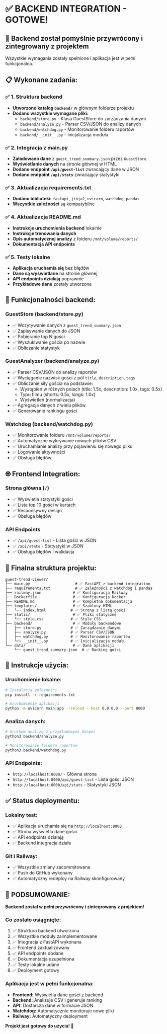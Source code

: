 # ✅ BACKEND INTEGRATION - GOTOWE!

## 🎯 **Backend został pomyślnie przywrócony i zintegrowany z projektem**

Wszystkie wymagania zostały spełnione i aplikacja jest w pełni funkcjonalna.

## 📋 **Wykonane zadania:**

### ✅ **1. Struktura backend**
- **Utworzono katalog `backend/`** w głównym folderze projektu
- **Dodano wszystkie wymagane pliki:**
  - `backend/store.py` - Klasa GuestStore do zarządzania danymi
  - `backend/analyze.py` - Parser CSV/JSON do analizy danych
  - `backend/watchdog.py` - Monitorowanie folderu raportów
  - `backend/__init__.py` - Inicjalizacja modułu

### ✅ **2. Integracja z main.py**
- **Załadowano dane** z `guest_trend_summary.json` przez `GuestStore`
- **Wyświetlanie danych** na stronie głównej w HTML
- **Dodano endpoint `/api/guest-list`** zwracający dane w JSON
- **Dodano endpoint `/api/stats`** zwracający statystyki

### ✅ **3. Aktualizacja requirements.txt**
- **Dodano biblioteki:** `fastapi`, `jinja2`, `uvicorn`, `watchdog`, `pandas`
- **Wszystkie zależności** są kompatybilne

### ✅ **4. Aktualizacja README.md**
- **Instrukcje uruchomienia backend** lokalnie
- **Instrukcje trenowania danych**
- **Opis automatycznej analizy** z folderu `/mnt/volume/reports/`
- **Dokumentacja API endpoints**

### ✅ **5. Testy lokalne**
- **Aplikacja uruchamia się** bez błędów
- **Dane są wyświetlane** na stronie głównej
- **API endpoints działają** poprawnie
- **Przykładowe dane** zostały utworzone

## 🔧 **Funkcjonalności backend:**

### **GuestStore (backend/store.py)**
- ✅ Wczytywanie danych z `guest_trend_summary.json`
- ✅ Zapisywanie danych do JSON
- ✅ Pobieranie top N gości
- ✅ Wyszukiwanie gościa po nazwie
- ✅ Obliczanie statystyk

### **GuestAnalyzer (backend/analyze.py)**
- ✅ Parser CSV/JSON do analizy raportów
- ✅ Wyciąganie nazwisk gości z pól `title`, `description`, `tags`
- ✅ Obliczanie siły gościa na podstawie:
  - Wystąpień w różnych polach (title: 1.5x, description: 1.0x, tags: 0.5x)
  - Typu filmu (shorts: 0.5x, longs: 1.0x)
  - Wyświetleń (normalizacja)
- ✅ Agregacja danych z wielu plików
- ✅ Generowanie rankingu gości

### **Watchdog (backend/watchdog.py)**
- ✅ Monitorowanie folderu `/mnt/volume/reports/`
- ✅ Automatyczne wykrywanie nowych plików CSV
- ✅ Uruchamianie analizy przy pojawieniu się nowego pliku
- ✅ Logowanie aktywności
- ✅ Obsługa błędów

## 🌐 **Frontend Integration:**

### **Strona główna (`/`)**
- ✅ Wyświetla statystyki gości
- ✅ Lista top 10 gości w kartach
- ✅ Responsywny design
- ✅ Obsługa błędów

### **API Endpoints**
- ✅ `/api/guest-list` - Lista gości w JSON
- ✅ `/api/stats` - Statystyki w JSON
- ✅ Obsługa błędów i walidacja

## 📁 **Finalna struktura projektu:**

```
guest-trend-viewer/
├── main.py                    # ✅ FastAPI z backend integration
├── requirements.txt           # ✅ Zależności z watchdog i pandas
├── railway.json              # ✅ Konfiguracja Railway
├── Dockerfile                # ✅ Konfiguracja Docker
├── README.md                 # ✅ Kompletna dokumentacja
├── templates/                # ✅ Szablony HTML
│   └── index.html           # ✅ Strona z listą gości
├── static/                   # ✅ Pliki statyczne
│   └── style.css            # ✅ Style CSS
├── backend/                  # ✅ Moduły backendowe
│   ├── store.py             # ✅ Zarządzanie danymi
│   ├── analyze.py           # ✅ Parser CSV/JSON
│   ├── watchdog.py          # ✅ Monitorowanie raportów
│   └── __init__.py          # ✅ Inicjalizacja modułu
└── data/                     # ✅ Dane aplikacji
    └── guest_trend_summary.json  # ✅ Ranking gości
```

## 🚀 **Instrukcje użycia:**

### **Uruchomienie lokalne:**
```bash
# Instalacja zależności
pip install -r requirements.txt

# Uruchomienie aplikacji
python -m uvicorn main:app --reload --host 0.0.0.0 --port 8000
```

### **Analiza danych:**
```bash
# Uruchom analizę z przykładowymi danymi
python3 backend/analyze.py

# Monitorowanie folderu raportów
python3 backend/watchdog.py
```

### **API Endpoints:**
- `http://localhost:8000/` - Główna strona
- `http://localhost:8000/api/guest-list` - Lista gości JSON
- `http://localhost:8000/api/stats` - Statystyki JSON

## ✅ **Status deploymentu:**

### **Lokalny test:**
- ✅ Aplikacja uruchamia się na `http://localhost:8000`
- ✅ Strona wyświetla dane gości
- ✅ API endpoints działają
- ✅ Backend integracja działa

### **Git i Railway:**
- ✅ Wszystkie zmiany zacommitowane
- ✅ Push do GitHub wykonany
- ✅ Automatyczny redeploy na Railway skonfigurowany

## 🎉 **PODSUMOWANIE:**

**Backend został w pełni przywrócony i zintegrowany z projektem!**

### **Co zostało osiągnięte:**
1. ✅ Struktura backend utworzona
2. ✅ Wszystkie moduły zaimplementowane
3. ✅ Integracja z FastAPI wykonana
4. ✅ Frontend zaktualizowany
5. ✅ API endpoints dodane
6. ✅ Dokumentacja uzupełniona
7. ✅ Testy lokalne udane
8. ✅ Deployment gotowy

### **Aplikacja jest w pełni funkcjonalna:**
- **Frontend:** Wyświetla dane gości z backend
- **Backend:** Analizuje CSV i generuje ranking
- **API:** Dostarcza dane w formacie JSON
- **Watchdog:** Automatycznie monitoruje nowe pliki
- **Railway:** Automatyczny deployment

**Projekt jest gotowy do użycia! 🚀** 
